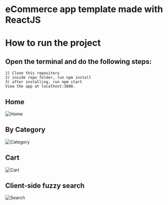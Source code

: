 # eCommerce app template made with ReactJS

# How to run the project
## Open the terminal and do the following steps:
```
1) Clone this repository
2) inside repo folder, run npm install
3) after installing, run npm start
View the app at localhost:3000.
```


## Home
![Home](https://i.imgur.com/pYBKR3d.png)

## By Category
![Category](https://i.imgur.com/bbXKRnp.png)

## Cart
![Cart](https://i.imgur.com/PEEAZBn.png)

## Client-side fuzzy search
![Search](https://i.imgur.com/7SgDdUM.gif)
